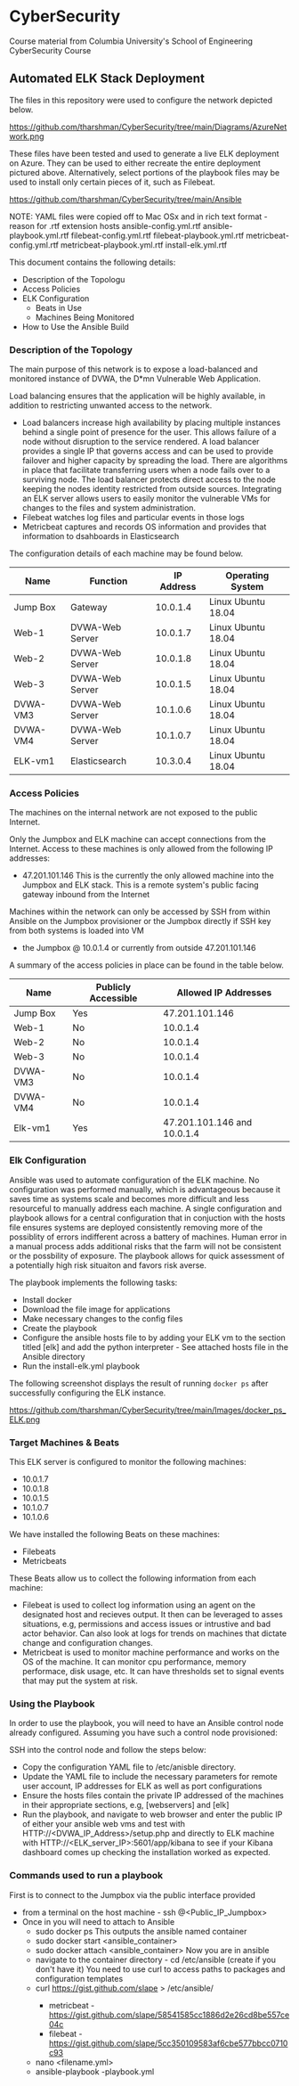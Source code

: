 # CyberSecurity
Course material from Columbia University's School of Engineering CyberSecurity Course
## Automated ELK Stack Deployment

The files in this repository were used to configure the network depicted below.

https://github.com/tharshman/CyberSecurity/tree/main/Diagrams/AzureNetwork.png

These files have been tested and used to generate a live ELK deployment on Azure. They can be used to either recreate the entire deployment pictured above. Alternatively, select portions of the playbook files may be used to install only certain pieces of it, such as Filebeat.

https://github.com/tharshman/CyberSecurity/tree/main/Ansible

NOTE: YAML files were copied off to Mac OSx and in rich text format - reason for .rtf extension
hosts
ansible-config.yml.rtf
ansible-playbook.yml.rtf
filebeat-config.yml.rtf
filebeat-playbook.yml.rtf
metricbeat-config.yml.rtf
metricbeat-playbook.yml.rtf
install-elk.yml.rtf



This document contains the following details:
- Description of the Topologu
- Access Policies
- ELK Configuration
  - Beats in Use
  - Machines Being Monitored
- How to Use the Ansible Build


### Description of the Topology

The main purpose of this network is to expose a load-balanced and monitored instance of DVWA, the D*mn Vulnerable Web Application.

Load balancing ensures that the application will be highly available, in addition to restricting unwanted access to the network.
- Load balancers increase high availability by placing multiple instances behind a single point of presence for the user. This allows failure of a node without disruption to the service rendered. A load balancer provides a single IP that governs access and can be used to provide failover and higher capacity by spreading the load. There are algorithms in place that facilitate transferring users when a node fails over to a surviving node. The load balancer protects direct access to the node keeping the nodes identity restricted from outside sources.
Integrating an ELK server allows users to easily monitor the vulnerable VMs for changes to the files and system administration.
- Filebeat watches log files and particular events in those logs
- Metricbeat captures and records OS information and provides that information to dsahboards in Elasticsearch

The configuration details of each machine may be found below.

| Name     | Function         | IP Address | Operating System |
|----------|----------        |------------|------------------|
| Jump Box | Gateway          | 10.0.1.4   |Linux Ubuntu 18.04|
| Web-1    | DVWA-Web Server  | 10.0.1.7   |Linux Ubuntu 18.04|
| Web-2    | DVWA-Web Server  | 10.0.1.8   |Linux Ubuntu 18.04|
| Web-3    | DVWA-Web Server  | 10.0.1.5   |Linux Ubuntu 18.04|
| DVWA-VM3 | DVWA-Web Server  | 10.1.0.6   |Linux Ubuntu 18.04|
| DVWA-VM4 | DVWA-Web Server  | 10.1.0.7   |Linux Ubuntu 18.04|
| ELK-vm1  | Elasticsearch    | 10.3.0.4   |Linux Ubuntu 18.04|

### Access Policies

The machines on the internal network are not exposed to the public Internet. 

Only the Jumpbox and ELK machine can accept connections from the Internet. Access to these machines is only allowed from the following IP addresses:
- 47.201.101.146
This is the currently the only allowed machine into the Jumpbox and ELK stack. This is a remote system's public facing gateway inbound from the Internet

Machines within the network can only be accessed by SSH from within Ansible on the Jumpbox provisioner or the Jumpbox directly if SSH key from both systems is loaded into VM
- the Jumpbox @ 10.0.1.4 or currently from outside 47.201.101.146

A summary of the access policies in place can be found in the table below.

| Name     | Publicly Accessible | Allowed IP Addresses        |
|----------|---------------------|-----------------------------|
| Jump Box | Yes                 | 47.201.101.146              |
| Web-1    | No                  | 10.0.1.4                    |
| Web-2    | No                  | 10.0.1.4                    |
| Web-3    | No                  | 10.0.1.4                    |
| DVWA-VM3 | No                  | 10.0.1.4                    |
| DVWA-VM4 | No                  | 10.0.1.4                    |
| Elk-vm1  | Yes                 | 47.201.101.146 and 10.0.1.4 |

### Elk Configuration

Ansible was used to automate configuration of the ELK machine. No configuration was performed manually, which is advantageous because it saves time as systems scale and becomes more difficult and less resourceful to manually address each machine. A single configuration and playbook allows for a central configuration that in conjuction with the hosts file ensures systems are deployed consistently removing more of the possiblity of errors indifferent across a battery of machines. Human error in a manual process adds additional risks that the farm will not be consistent or the possbility of exposure. The playbook allows for quick assessment of a potentially high risk situaiton and favors risk averse.

The playbook implements the following tasks:
- Install docker
- Download the file image for applications
- Make necessary changes to the config files
- Create the playbook
- Configure the ansible hosts file to by adding your ELK vm to the section titled [elk] and add the python interpreter - See attached hosts file in the Ansible directory
- Run the install-elk.yml playbook

The following screenshot displays the result of running `docker ps` after successfully configuring the ELK instance.

https://github.com/tharshman/CyberSecurity/tree/main/Images/docker_ps_ELK.png

### Target Machines & Beats
This ELK server is configured to monitor the following machines:
- 10.0.1.7
- 10.0.1.8
- 10.0.1.5
- 10.1.0.7
- 10.1.0.6

We have installed the following Beats on these machines:
- Filebeats
- Metricbeats

These Beats allow us to collect the following information from each machine:
- Filebeat is used to collect log information using an agent on the designated host and recieves output. It then can be leveraged to asses situations, e.g, permissions and access issues or intrustive and bad actor behavior. Can also look at logs for trends on machines that dictate change and configuration changes.
- Metricbeat is used to monitor machine performance and works on the OS of the machine. It can monitor cpu performance, memory performace, disk usage, etc. It can have thresholds set to signal events that may put the system at risk.

### Using the Playbook
In order to use the playbook, you will need to have an Ansible control node already configured. Assuming you have such a control node provisioned: 

SSH into the control node and follow the steps below:
- Copy the configuration YAML file to /etc/anisble directory.
- Update the YAML file to include the necessary parameters for remote user account, IP addresses for ELK as well as port configurations
- Ensure the hosts files contain the private IP addressed of the machines in their appropriate sections, e.g, [webservers] and [elk]
- Run the playbook, and navigate to web browser and enter the public IP of either your ansible web vms and test with HTTP://<DVWA_IP_Address>/setup.php and directly to ELK machine with HTTP://<ELK_server_IP>:5601/app/kibana to see if your Kibana dashboard comes up checking the installation worked as expected.

### Commands used to run a playbook
First is to connect to the Jumpbox via the public interface provided
- from a terminal on the host machine - ssh <username>@<Public_IP_Jumpbox>
- Once in you will need to attach to Ansible
  - sudo docker ps
This outputs the ansible named container
  - sudo docker start <ansible_container>
  - sudo docker attach <ansible_container>
Now you are in ansible
  - navigate to the container directory - cd /etc/ansible (create if you don't have it)
You need to use curl to access paths to packages and configuration templates
  - curl https://gist.github.com/slape<filename in git format> > /etc/ansible/<filename>
      - metricbeat - https://gist.github.com/slape/58541585cc1886d2e26cd8be557ce04c
      - filebeat - https://gist.github.com/slape/5cc350109583af6cbe577bbcc0710c93
  - nano <filename.yml>
  - ansible-playbook <filename>-playbook.yml
